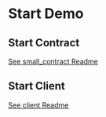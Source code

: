 # Start Demo

## Start Contract
[See small_contract Readme](smart_contract/README.md)

## Start Client

[See client Readme](client/README.md)
